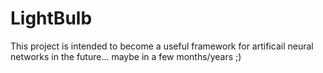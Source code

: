 # LightBulb

This project is intended to become a useful framework for artificail neural networks in the future... maybe in a few months/years ;)
